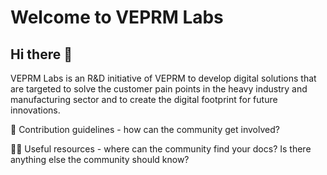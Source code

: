 # Welcome to VEPRM Labs

## Hi there 👋

VEPRM Labs is an R&D initiative of VEPRM to develop digital solutions that are targeted to solve the customer pain points in the heavy industry and manufacturing sector and to create the digital footprint for future innovations.

🌈 Contribution guidelines - how can the community get involved?

👩‍💻 Useful resources - where can the community find your docs? Is there anything else the community should know?

<!--

**Here are some ideas to get you started:**

🙋‍♀️ A short introduction - what is your organization all about?
🌈 Contribution guidelines - how can the community get involved?
👩‍💻 Useful resources - where can the community find your docs? Is there anything else the community should know?
🍿 Fun facts - what does your team eat for breakfast?
🧙 Remember, you can do mighty things with the power of [Markdown](https://docs.github.com/github/writing-on-github/getting-started-with-writing-and-formatting-on-github/basic-writing-and-formatting-syntax)
-->
